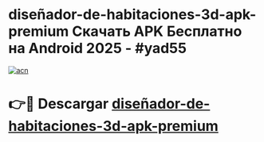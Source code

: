 # diseñador-de-habitaciones-3d-apk-premium Скачать APK Бесплатно на Android 2025 - #yad55

[![acn](https://github.com/user-attachments/assets/0f9c940e-d8b0-45ae-aac7-cd30a18b3e1c)](https://apps.freeplayer.one?title=diseñador-de-habitaciones-3d-apk-premium&ref=9RF)

# 👉🔴 Descargar [diseñador-de-habitaciones-3d-apk-premium](https://apps.freeplayer.one?title=diseñador-de-habitaciones-3d-apk-premium&ref=9RF)